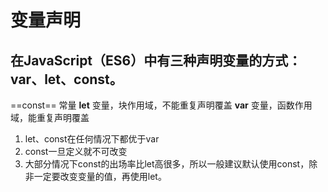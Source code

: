 # 变量声明
## 在JavaScript（ES6）中有三种声明变量的方式：var、let、const。
==const== 常量
**let** 变量，块作用域，不能重复声明覆盖
**var** 变量，函数作用域，能重复声明覆盖

1. let、const在任何情况下都优于var
2. const一旦定义就不可改变
3. 大部分情况下const的出场率比let高很多，所以一般建议默认使用const，除非一定要改变变量的值，再使用let。
